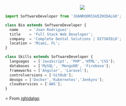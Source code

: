 <p align="center">
  <img src="https://media-exp3.licdn.com/dms/image/C4D16AQEkVnov4G9MoQ/profile-displaybackgroundimage-shrink_350_1400/0/1587608141611?e=1631750400&v=beta&t=cxm5u6mcMwrx8vCXUupLRunyb9NW13WTpmmvOIPkTOo" />
</p>

```js
import SoftwareDeveloper from 'JOANRODRIGUEZHIDALGO';

class Bio extends SoftwareDeveloper {
  name     = 'Joan Rodriguez';
  title    = 'Full Stack Web Developer';
  company  = 'Complete Dental Solutions | DITSHIELD';
  location = 'Miami, FL';
}

class Skills extends SoftwareDeveloper {
  languages  = ['JavaScript', 'PHP','HTML','CSS'];
  databases  = ['MySQL', 'MongoDB', 'Firebase'];
  frameworks = ['Angular', 'Laravel'];
  controlversions = ['GitHub'];
  devops = ['Docker','Kubernetes','Jenkyns'];
  cloudservices = ['AWS'];
}
```

⭐️ From [jghidalgo](https://github.com/jghidalgo)